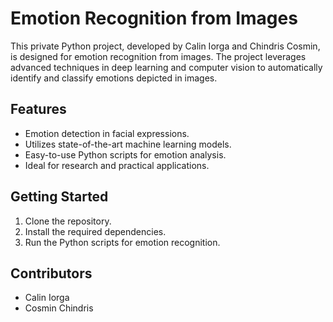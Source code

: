 # Emotion Recognition from Images

This private Python project, developed by Calin Iorga and Chindris Cosmin, is designed for emotion recognition from images. The project leverages advanced techniques in deep learning and computer vision to automatically identify and classify emotions depicted in images. 

## Features

- Emotion detection in facial expressions.
- Utilizes state-of-the-art machine learning models.
- Easy-to-use Python scripts for emotion analysis.
- Ideal for research and practical applications.

## Getting Started

1. Clone the repository.
2. Install the required dependencies.
3. Run the Python scripts for emotion recognition.

## Contributors

- Calin Iorga
- Cosmin Chindris


